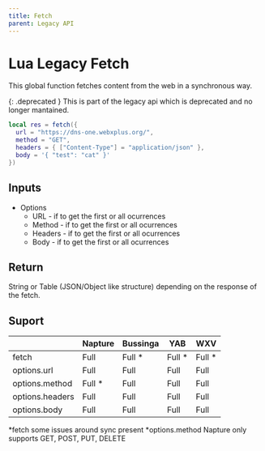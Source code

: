 ```yaml
---
title: Fetch
parent: Legacy API
---
```

# Lua Legacy Fetch
This global function fetches content from the web in a synchronous way.

{: .deprecated }
This is part of the legacy api which is deprecated and no longer mantained.

```lua
local res = fetch({
  url = "https://dns-one.webxplus.org/",
  method = "GET",
  headers = { ["Content-Type"] = "application/json" },
  body = '{ "test": "cat" }'
})
```

## Inputs
- Options
  - URL - if to get the first or all ocurrences
  - Method - if to get the first or all ocurrences
  - Headers - if to get the first or all ocurrences
  - Body - if to get the first or all ocurrences

## Return
String or Table (JSON/Object like structure) depending on the response of the fetch.

## Suport

|                 | Napture | Bussinga | YAB    | WXV    |
| --------------- | ------- | -------- | ------ | ------ |
| fetch           | Full    | Full *   | Full * | Full * |
| options.url     | Full    | Full     | Full   | Full   |
| options.method  | Full *  | Full     | Full   | Full   |
| options.headers | Full    | Full     | Full   | Full   |
| options.body    | Full    | Full     | Full   | Full   |

*fetch some issues around sync present
*options.method Napture only supports GET, POST, PUT, DELETE
